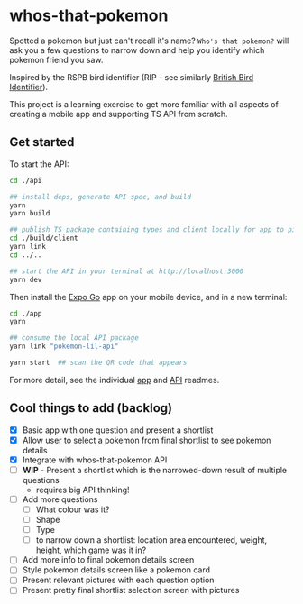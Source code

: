 # whos-that-pokemon

Spotted a pokemon but just can't recall it's name? `Who's that pokemon?` will ask you a few questions to narrow down and help you identify which pokemon friend you saw.

Inspired by the RSPB bird identifier (RIP - see similarly [British Bird Identifier](https://www.birdspot.co.uk/british-bird-identifier)).

This project is a learning exercise to get more familiar with all aspects of creating a mobile app and supporting TS API from scratch. 

## Get started

To start the API:
```bash
cd ./api

## install deps, generate API spec, and build
yarn 
yarn build

## publish TS package containing types and client locally for app to pick up
cd ./build/client
yarn link
cd ../..

## start the API in your terminal at http://localhost:3000
yarn dev
```

Then install the [Expo Go](https://apps.apple.com/us/app/expo-go/id982107779) app on your mobile device, and in a new terminal:
```bash
cd ./app
yarn

## consume the local API package
yarn link "pokemon-lil-api"

yarn start  ## scan the QR code that appears
```

For more detail, see the individual [app](./app/README.md) and [API]((./api/README.md)) readmes.

## Cool things to add (backlog)

- [x] Basic app with one question and present a shortlist
- [x] Allow user to select a pokemon from final shortlist to see pokemon details
- [x] Integrate with whos-that-pokemon API
- [ ] **WIP** - Present a shortlist which is the narrowed-down result of multiple questions
    - requires big API thinking!
- [ ] Add more questions
    - [ ] What colour was it?
    - [ ] Shape
    - [ ] Type
    - [ ] to narrow down a shortlist: location area encountered, weight, height, which game was it in? 
- [ ] Add more info to final pokemon details screen
- [ ] Style pokemon details screen like a pokemon card
- [ ] Present relevant pictures with each question option
- [ ] Present pretty final shortlist selection screen with pictures